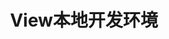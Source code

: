---
layout: home
title: View本地开发环境

hero:
  image:
    src: /image/hero.svg
    alt: logo
  name: View & Docker
  text: 容器化开发环境
  tagline: 山重水复疑无路，柳暗花明又一村。
  actions:
    - theme: brand
      text: 快速开始 ->
      link: /view/
    - theme: alt
      text: 安装Docker
      link: /docker/setup

features:
  - icon: 💯
    title: 环境一致
    details: 参照View生产环境构建，确保开发和生产环境的一致性，支持运行Local/Dev/Dev2/RC/Live的代码。
  - icon: ⚡️
    title: 简洁易用
    details: 无需繁琐的环境配置和安装流程，仅需要几条命令便可轻松搞定。
  - icon: 🏄‍
    title: 轻松扩展
    details: 可集成RabbitMQ/Autotest/WSO2/Solr等开发中常用的第三方服务。
---